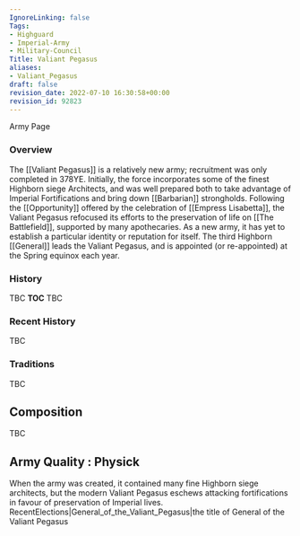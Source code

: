 ```yaml
---
IgnoreLinking: false
Tags:
- Highguard
- Imperial-Army
- Military-Council
Title: Valiant Pegasus
aliases:
- Valiant_Pegasus
draft: false
revision_date: 2022-07-10 16:30:58+00:00
revision_id: 92823
---
```


Army Page
### Overview
The [[Valiant Pegasus]] is a relatively new army; recruitment was only completed in 378YE. Initially, the force incorporates some of the finest Highborn siege Architects, and was well prepared both to take advantage of Imperial Fortifications and bring down [[Barbarian]] strongholds. Following the [[Opportunity]] offered by the celebration of [[Empress Lisabetta]], the Valiant Pegasus refocused its efforts to the preservation of life on [[The Battlefield]], supported by many apothecaries. As a new army, it has yet to establish a particular identity or reputation for itself.
The third Highborn [[General]] leads the Valiant Pegasus, and is appointed (or re-appointed) at the Spring equinox each year.
### History
TBC
__TOC__
TBC
### Recent History
TBC
### Traditions
TBC
## Composition
TBC
## Army Quality : Physick
When the army was created, it contained many fine Highborn siege architects, but the modern Valiant Pegasus eschews attacking fortifications in favour of preservation of Imperial lives.
RecentElections|General_of_the_Valiant_Pegasus|the title of General of the Valiant Pegasus